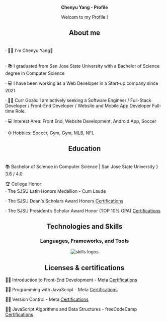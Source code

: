 <div align="center">
  <p><b> Chenyu Yang - Profile </b></p>
  <p>Welcom to my Profile !</p>
</div>

<div align="center">
  <h2> <strong> About </strong> me </h2>
  <br>
</div>

<div align="left">
· 👨‍💻 I'm Chenyu Yang👋 <br><br>

· 📚 I graduated from San Jose State University with a Bachelor of Science degree in Computer Science <br>

· 💻 I have been working as a Web Developer in a Start-up company since 2021. <br>

· 👩‍💻 Curr Goals: I am actively seeking a Software Engineer / Full-Stack Developer / Front-End Developer / Website and Mobile App Developer Full-time Role. <br>

· 💻 Interest Area: Front End, Website Development, Android App, Soccer <br>

· ⚙️ Hobbies: Soccer, Gym, Gym, MLB, NFL
</div>

<div align="center">
  <h2> <strong> Education </strong> </h2>
  <br>
</div>

<div align="left">
📚 Bachelor of Science in Computer Science | San Jose State University } 3.6 / 4.0 </p> <a href="http://chenresume.com/page/resume.html"> </a>

🏆 College Honor: <br>
· The SJSU Latin Honors Medallion - Cum Laude

· The SJSU Dean's Scholars Award Honors <a href="http://chenresume.com/Files/Chenyu_Yang_Dean's_Scholar.pdf"> Certifications </a> 

· The SJSU President’s Scholar Award Honor (TOP 10% GPA) <a href="http://chenresume.com/Files/Chenyu_Yang_President_Scholar.pdf"> Certifications </a> 
</div>

<div align="center">
  <h2> <strong> Technologies and Skills  </strong> </h2>
  
  <h3> <strong> Languages, Frameworks, and Tools </strong></h3>
  <img src="https://skillicons.dev/icons?i=java,html,css,cpp,js,ts,react,nodejs,nextjs,vuejs,redux,mongodb,webpack,vite,github,aws,py,sass,jquery" alt="skills logos" />
</div>

<div align="center">
  <h2> <strong> Licenses & certifications </strong> </h2>
</div>

<div align="left">
👩‍💻 Introduction to Front-End Development - Meta  <a href="https://coursera.org/share/f2736ef4a4ec105b82438fd02fd252b7"> Certifications </a> <br>

👩‍💻 Programming with JavaScript - Meta  <a href="https://coursera.org/share/0376663ee92fce364977199394eda1ea"> Certifications </a> <br>

👩‍💻 Version Control - Meta  <a href="https://coursera.org/share/0376663ee92fce364977199394eda1ea"> Certifications </a> <br>

👩‍💻 JavaScript Algorithms and Data Structures - freeCodeCamp  <a href="https://freecodecamp.org/certification/ChenHCY0120/javascript-algorithms-and-data-structures"> Certifications </a> <br>
</div>
